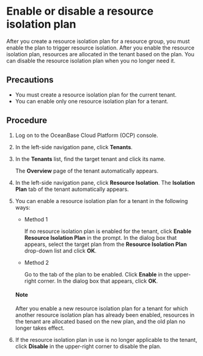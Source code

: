 # Enable or disable a resource isolation plan

After you create a resource isolation plan for a resource group, you must enable the plan to trigger resource isolation. After you enable the resource isolation plan, resources are allocated in the tenant based on the plan. You can disable the resource isolation plan when you no longer need it.

## Precautions

* You must create a resource isolation plan for the current tenant.
* You can enable only one resource isolation plan for a tenant.

## Procedure

1. Log on to the OceanBase Cloud Platform (OCP) console.

2. In the left-side navigation pane, click **Tenants**.

3. In the **Tenants** list, find the target tenant and click its name.

   The **Overview** page of the tenant automatically appears.

4. In the left-side navigation pane, click **Resource Isolation**. The **Isolation Plan** tab of the tenant automatically appears.

5. You can enable a resource isolation plan for a tenant in the following ways:

   * Method 1

      If no resource isolation plan is enabled for the tenant, click **Enable Resource Isolation Plan** in the prompt. In the dialog box that appears, select the target plan from the **Resource Isolation Plan** drop-down list and click **OK**.

   * Method 2

      Go to the tab of the plan to be enabled. Click **Enable** in the upper-right corner. In the dialog box that appears, click **OK**.

    <main id="notice" type='explain'>
    <h4>Note</h4>
    <p>After you enable a new resource isolation plan for a tenant for which another resource isolation plan has already been enabled, resources in the tenant are allocated based on the new plan, and the old plan no longer takes effect. </p>
    </main>

6. If the resource isolation plan in use is no longer applicable to the tenant, click **Disable** in the upper-right corner to disable the plan.
